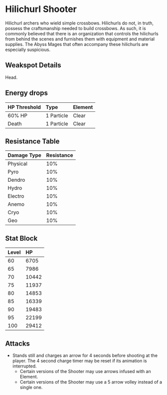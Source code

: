 # Hilichurl Shooter

Hilichurl archers who wield simple crossbows. Hilichurls do not, in truth, possess the craftsmanship needed to build crossbows. As such, it is commonly believed that there is an organization that controls the hilichurls from behind the scenes and furnishes them with equipment and material supplies. The Abyss Mages that often accompany these hilichurls are especially suspicious.

## Weakspot Details

Head.

## Energy drops

| HP Threshold | Type       | Element |
| :----------- | :--------- | :------ |
| 60% HP       | 1 Particle | Clear  |
| Death        | 1 Particle | Clear  |

## Resistance Table

| Damage Type | Resistance |
| :---------- | :--------- |
| Physical    | 10%        |
| Pyro        | 10%        |
| Dendro      | 10%        |
| Hydro       | 10%        |
| Electro     | 10%        |
| Anemo       | 10%        |
| Cryo        | 10%        |
| Geo         | 10%        |

## Stat Block

| Level | HP    |
| :---- | :---- |
| 60    | 6705  |
| 65    | 7986  |
| 70    | 10442 |
| 75    | 11937 |
| 80    | 14853 |
| 85    | 16339 |
| 90    | 19483 |
| 95    | 22199 |
| 100   | 29412 |

## Attacks

* Stands still and charges an arrow for 4 seconds before shooting at the player. The 4 second charge timer may be reset if its animation is interrupted.
  * Certain versions of the Shooter may use arrows infused with an Element.
  * Certain versions of the Shooter may use a 5 arrow volley instead of a single one.